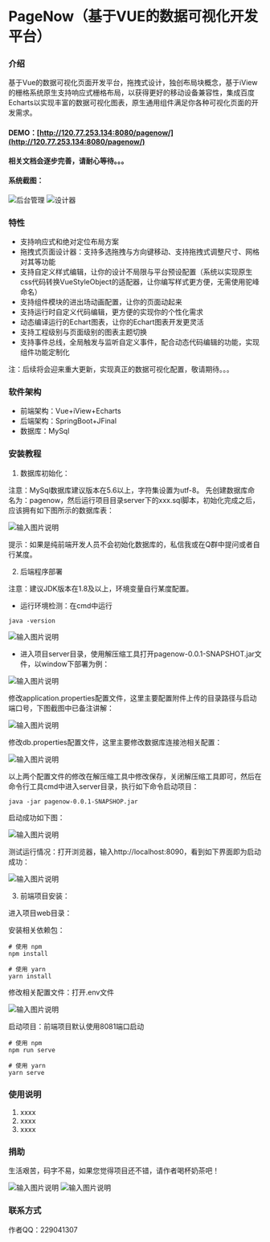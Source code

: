 # PageNow（基于VUE的数据可视化开发平台）

### 介绍
基于Vue的数据可视化页面开发平台，拖拽式设计，独创布局块概念，基于iView的栅格系统原生支持响应式栅格布局，以获得更好的移动设备兼容性，集成百度Echarts以实现丰富的数据可视化图表，原生通用组件满足你各种可视化页面的开发需求。

#### DEMO：[http://120.77.253.134:8080/pagenow/](http://120.77.253.134:8080/pagenow/)

 **相关文档会逐步完善，请耐心等待。。。** 

#### 系统截图：
![后台管理](https://images.gitee.com/uploads/images/2019/0910/093644_ac46a0e2_145187.png "系统管理主界面.png")
![设计器](https://images.gitee.com/uploads/images/2019/0910/093714_91fb9ac9_145187.png "设计器主界面.png")

### 特性
- 支持响应式和绝对定位布局方案
- 拖拽式页面设计器：支持多选拖拽与方向键移动、支持拖拽式调整尺寸、网格对其等功能
- 支持自定义样式编辑，让你的设计不局限与平台预设配置（系统以实现原生css代码转换VueStyleObject的适配器，让你编写样式更方便，无需使用驼峰命名）
- 支持组件模块的进出场动画配置，让你的页面动起来
- 支持运行时自定义代码编辑，更方便的实现你的个性化需求
- 动态编译运行的Echart图表，让你的Echart图表开发更灵活
- 支持工程级别与页面级别的图表主题切换
- 支持事件总线，全局触发与监听自定义事件，配合动态代码编辑的功能，实现组件功能定制化

注：后续将会迎来重大更新，实现真正的数据可视化配置，敬请期待。。。

### 软件架构
- 前端架构：Vue+iView+Echarts
- 后端架构：SpringBoot+JFinal
- 数据库：MySql

### 安装教程

1. 数据库初始化：

注意：MySql数据库建议版本在5.6以上，字符集设置为utf-8。
先创建数据库命名为：pagenow，然后运行项目目录server下的xxx.sql脚本，初始化完成之后，应该拥有如下图所示的数据库表：

![输入图片说明](https://images.gitee.com/uploads/images/2019/0910/102924_de45055c_145187.png "数据库截图.png")

提示：如果是纯前端开发人员不会初始化数据库的，私信我或在Q群中提问或者自行某度。

2. 后端程序部署

注意：建议JDK版本在1.8及以上，环境变量自行某度配置。

- 运行环境检测：在cmd中运行

```
java -version
```

![输入图片说明](https://images.gitee.com/uploads/images/2019/0910/103618_e5d86616_145187.png "java-version.png")

- 进入项目server目录，使用解压缩工具打开pagenow-0.0.1-SNAPSHOT.jar文件，以window下部署为例：

![输入图片说明](https://images.gitee.com/uploads/images/2019/0910/105057_41c11068_145187.png "使用压缩文件打开配置文件目录.png")

修改application.properties配置文件，这里主要配置附件上传的目录路径与启动端口号，下图截图中已备注讲解：

![输入图片说明](https://images.gitee.com/uploads/images/2019/0910/105253_dba37caa_145187.png "application.properties.png")

修改db.properties配置文件，这里主要修改数据库连接池相关配置：

![输入图片说明](https://images.gitee.com/uploads/images/2019/0910/105511_0f9fa5c3_145187.png "db.properties.png")

以上两个配置文件的修改在解压缩工具中修改保存，关闭解压缩工具即可，然后在命令行工具cmd中进入server目录，执行如下命令启动项目：

```
java -jar pagenow-0.0.1-SNAPSHOP.jar
```

启动成功如下图：

![输入图片说明](https://images.gitee.com/uploads/images/2019/0910/110558_4891dcb0_145187.png "启动springboot.png")

测试运行情况：打开浏览器，输入http://localhost:8090，看到如下界面即为启动成功：

![输入图片说明](https://images.gitee.com/uploads/images/2019/0910/111154_633d0efb_145187.png "springboost测试访问.png")

3. 前端项目安装：

进入项目web目录：

安装相关依赖包：

```
# 使用 npm    
npm install

# 使用 yarn    
yarn install
```

修改相关配置文件：打开.env文件

![输入图片说明](https://images.gitee.com/uploads/images/2019/0910/111915_3ad6def4_145187.png "evn文件.png")

启动项目：前端项目默认使用8081端口启动

```
# 使用 npm    
npm run serve

# 使用 yarn    
yarn serve
```


### 使用说明

1. xxxx
2. xxxx
3. xxxx

### 捐助

生活艰苦，码字不易，如果您觉得项目还不错，请作者喝杯奶茶吧！

![输入图片说明](https://images.gitee.com/uploads/images/2019/0910/113217_c381929b_145187.jpeg "支付宝.jpg")
![输入图片说明](https://images.gitee.com/uploads/images/2019/0910/113234_c0b3857e_145187.jpeg "微信.jpg")

### 联系方式

作者QQ：229041307